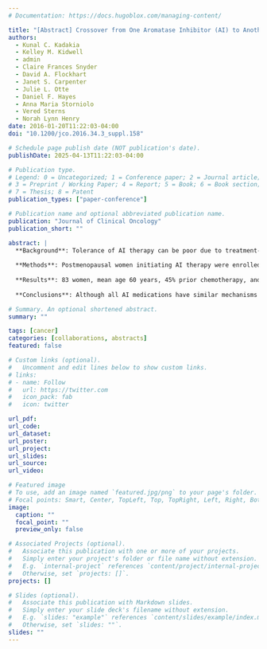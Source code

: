 ```yaml
---
# Documentation: https://docs.hugoblox.com/managing-content/

title: "[Abstract] Crossover from One Aromatase Inhibitor (AI) to Another in the Exemestane and Letrozole Pharmacogenetics (ELPh) Trial"
authors: 
  - Kunal C. Kadakia
  - Kelley M. Kidwell
  - admin
  - Claire Frances Snyder
  - David A. Flockhart
  - Janet S. Carpenter
  - Julie L. Otte
  - Daniel F. Hayes
  - Anna Maria Storniolo
  - Vered Sterns
  - Norah Lynn Henry
date: 2016-01-20T11:22:03-04:00
doi: "10.1200/jco.2016.34.3_suppl.158"

# Schedule page publish date (NOT publication's date).
publishDate: 2025-04-13T11:22:03-04:00

# Publication type.
# Legend: 0 = Uncategorized; 1 = Conference paper; 2 = Journal article;
# 3 = Preprint / Working Paper; 4 = Report; 5 = Book; 6 = Book section;
# 7 = Thesis; 8 = Patent
publication_types: ["paper-conference"]

# Publication name and optional abbreviated publication name.
publication: "Journal of Clinical Oncology"
publication_short: ""

abstract: |
  **Background**: Tolerance of AI therapy can be poor due to treatment-emergent toxicities and can lead to early discontinuation (non-persistence). Patients often switch from one AI to another when toxicities develop; however, limited prospective data exist on patients who switch AI. Here we describe the effect of switching from E to L or L to E on tolerance of and persistence with therapy. 
  
  **Methods**: Postmenopausal women initiating AI therapy were enrolled on the ELPh trial and randomized to E or L. Those that stopped their AI for self-reported intolerance were offered crossover to alternate AI after a 2-6 week washout. Kaplan-Meier estimates of proportions on AI after 1, 3, and 6 months were assessed during 1st and 2nd AI. Associations between time on 2ndAI and clinicopathologic factors were analyzed using univariable Cox proportional hazards model. To evaluate effect of crossover on patient-reported outcomes, multiple questionnaires, including a pain visual analog scale (VAS), were assessed serially. 
  
  **Results**: 83 women, mean age 60 years, 45% prior chemotherapy, and 31% with prior tamoxifen use, participated in the crossover protocol. 71% reported improvement in symptoms a mean 4.72 weeks after discontinuing 1st AI therapy. Median time on 1st AI was 6.8 months (95% CI 5.8-9 months), and on 2nd AI was 11.5 months (6.9-24.2). The probability of persistence at 1, 3, and 6 months for the 1st AI was 94%, 76%, and 55% and for the 2nd AI was 89%, 73%, and 62%, respectively. There was no significant association between duration on 2nd AI and 1st AI (L vs. E), duration on 1st AI, age, body mass index, or prior therapies. The change in pain VAS from baseline to 1 or 3 months was not significantly different during treatment with the 1st or 2nd AI. 
  
  **Conclusions**: Although all AI medications have similar mechanisms of activity, nearly two-thirds of patients who are intolerant of one AI are able to maintain therapy for at least 6 months following switch to 2nd AI. Switching is a reasonable approach for women who cannot tolerate 1st AI that may improve persistence with therapy. The mechanisms for intrapatient variation in tolerance warrant further study. [Clinical trial information: NCT00228956.](http://clinicaltrials.gov/show/NCT00228956)

# Summary. An optional shortened abstract.
summary: ""

tags: [cancer]
categories: [collaborations, abstracts]
featured: false

# Custom links (optional).
#   Uncomment and edit lines below to show custom links.
# links:
# - name: Follow
#   url: https://twitter.com
#   icon_pack: fab
#   icon: twitter

url_pdf:
url_code:
url_dataset:
url_poster:
url_project:
url_slides:
url_source:
url_video:

# Featured image
# To use, add an image named `featured.jpg/png` to your page's folder. 
# Focal points: Smart, Center, TopLeft, Top, TopRight, Left, Right, BottomLeft, Bottom, BottomRight.
image:
  caption: ""
  focal_point: ""
  preview_only: false

# Associated Projects (optional).
#   Associate this publication with one or more of your projects.
#   Simply enter your project's folder or file name without extension.
#   E.g. `internal-project` references `content/project/internal-project/index.md`.
#   Otherwise, set `projects: []`.
projects: []

# Slides (optional).
#   Associate this publication with Markdown slides.
#   Simply enter your slide deck's filename without extension.
#   E.g. `slides: "example"` references `content/slides/example/index.md`.
#   Otherwise, set `slides: ""`.
slides: ""
---
```

